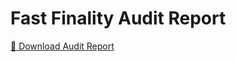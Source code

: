 # Fast Finality Audit Report

[📄 Download Audit Report](../../static/files/fast-finality-audit-report.pdf)